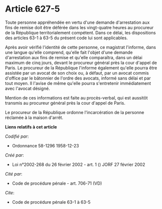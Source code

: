 # Article 627-5

Toute personne appréhendée en vertu d'une demande d'arrestation aux fins de remise doit être déférée dans les vingt-quatre
heures au procureur de la République territorialement compétent. Dans ce délai, les dispositions des articles 63-1 à 63-5 du
présent code lui sont applicables.

Après avoir vérifié l'identité de cette personne, ce magistrat l'informe, dans une langue qu'elle comprend, qu'elle fait
l'objet d'une demande d'arrestation aux fins de remise et qu'elle comparaîtra, dans un délai maximum de cinq jours, devant le
procureur général près la cour d'appel de Paris. Le procureur de la République l'informe également qu'elle pourra être
assistée par un avocat de son choix ou, à défaut, par un avocat commis d'office par le bâtonnier de l'ordre des avocats,
informé sans délai et par tout moyen. Il l'avise de même qu'elle pourra s'entretenir immédiatement avec l'avocat désigné.

Mention de ces informations est faite au procès-verbal, qui est aussitôt transmis au procureur général près la cour d'appel
de Paris.

Le procureur de la République ordonne l'incarcération de la personne réclamée à la maison d'arrêt.

**Liens relatifs à cet article**

_Codifié par_:

  - Ordonnance 58-1296 1958-12-23

_Créé par_:

  - Loi n°2002-268 du 26 février 2002 - art. 1 () JORF 27 février 2002

_Cité par_:

  - Code de procédure pénale - art. 706-71 (VD)

_Cite_:

  - Code de procédure pénale 63-1 à 63-5
